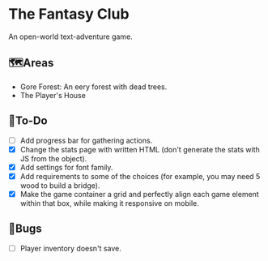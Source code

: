 # The Fantasy Club

An open-world text-adventure game.

## 🗺️Areas

- Gore Forest: An eery forest with dead trees.
- The Player's House

## 📜To-Do

- [ ] Add progress bar for gathering actions.
- [x] Change the stats page with written HTML (don't generate the stats with JS from the object).
- [x] Add settings for font family.
- [x] Add requirements to some of the choices (for example, you may need 5 wood to build a bridge).
- [x] Make the game container a grid and perfectly align each game element within that box, while making it responsive on mobile.

## 🐞Bugs

- [ ] Player inventory doesn't save.